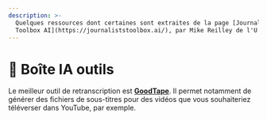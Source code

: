 ```yaml
---
description: >-
  Quelques ressources dont certaines sont extraites de la page [Journalists'
  Toolbox AI](https://journaliststoolbox.ai/), par Mike Reilley de l'U de l'Illinois à Chicago
---
```


# 🧰 Boîte IA outils

Le meilleur outil de retranscription est [**GoodTape**](https://www.mygoodtape.com/). Il permet notamment de générer des fichiers de sous-titres pour des vidéos que vous souhaiteriez téléverser dans YouTube, par exemple.
